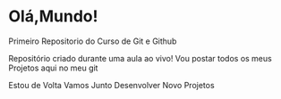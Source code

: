 # Olá,Mundo!
 Primeiro Repositorio do Curso de Git e Github

 Repositório criado durante uma aula ao vivo!
Vou postar todos os meus Projetos aqui no meu git
 
 Estou de Volta Vamos Junto Desenvolver Novo Projetos

